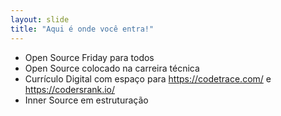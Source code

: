 ```yaml
---
layout: slide
title: "Aqui é onde você entra!"
---
```


-   Open Source Friday para todos
-   Open Source colocado na carreira técnica
-   Currículo Digital com espaço para https://codetrace.com/ e https://codersrank.io/
-   Inner Source em estruturação
